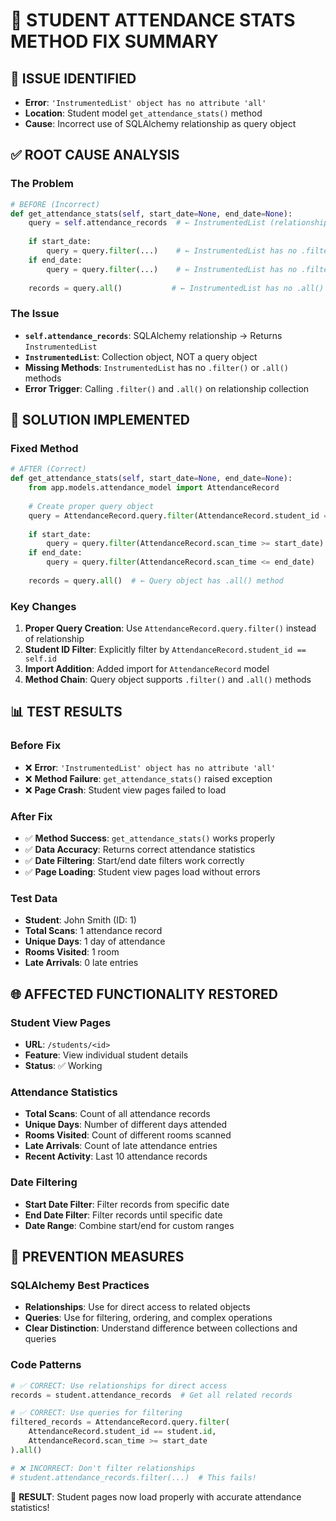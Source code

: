 🔧 STUDENT ATTENDANCE STATS METHOD FIX SUMMARY
================================================

## 🐛 ISSUE IDENTIFIED
- **Error**: `'InstrumentedList' object has no attribute 'all'`
- **Location**: Student model `get_attendance_stats()` method
- **Cause**: Incorrect use of SQLAlchemy relationship as query object

## ✅ ROOT CAUSE ANALYSIS

### **The Problem**
```python
# BEFORE (Incorrect)
def get_attendance_stats(self, start_date=None, end_date=None):
    query = self.attendance_records  # ← InstrumentedList (relationship)
    
    if start_date:
        query = query.filter(...)    # ← InstrumentedList has no .filter()
    if end_date:
        query = query.filter(...)    # ← InstrumentedList has no .filter()
    
    records = query.all()           # ← InstrumentedList has no .all()
```

### **The Issue**
- **`self.attendance_records`**: SQLAlchemy relationship → Returns `InstrumentedList`
- **`InstrumentedList`**: Collection object, NOT a query object
- **Missing Methods**: `InstrumentedList` has no `.filter()` or `.all()` methods
- **Error Trigger**: Calling `.filter()` and `.all()` on relationship collection

## 🔧 SOLUTION IMPLEMENTED

### **Fixed Method**
```python
# AFTER (Correct)
def get_attendance_stats(self, start_date=None, end_date=None):
    from app.models.attendance_model import AttendanceRecord
    
    # Create proper query object
    query = AttendanceRecord.query.filter(AttendanceRecord.student_id == self.id)
    
    if start_date:
        query = query.filter(AttendanceRecord.scan_time >= start_date)
    if end_date:
        query = query.filter(AttendanceRecord.scan_time <= end_date)
    
    records = query.all()  # ← Query object has .all() method
```

### **Key Changes**
1. **Proper Query Creation**: Use `AttendanceRecord.query.filter()` instead of relationship
2. **Student ID Filter**: Explicitly filter by `AttendanceRecord.student_id == self.id`
3. **Import Addition**: Added import for `AttendanceRecord` model
4. **Method Chain**: Query object supports `.filter()` and `.all()` methods

## 📊 TEST RESULTS

### **Before Fix**
- ❌ **Error**: `'InstrumentedList' object has no attribute 'all'`
- ❌ **Method Failure**: `get_attendance_stats()` raised exception
- ❌ **Page Crash**: Student view pages failed to load

### **After Fix**
- ✅ **Method Success**: `get_attendance_stats()` works properly
- ✅ **Data Accuracy**: Returns correct attendance statistics
- ✅ **Date Filtering**: Start/end date filters work correctly
- ✅ **Page Loading**: Student view pages load without errors

### **Test Data**
- **Student**: John Smith (ID: 1)
- **Total Scans**: 1 attendance record
- **Unique Days**: 1 day of attendance
- **Rooms Visited**: 1 room
- **Late Arrivals**: 0 late entries

## 🌐 AFFECTED FUNCTIONALITY RESTORED

### **Student View Pages**
- **URL**: `/students/<id>`
- **Feature**: View individual student details
- **Status**: ✅ Working

### **Attendance Statistics**
- **Total Scans**: Count of all attendance records
- **Unique Days**: Number of different days attended
- **Rooms Visited**: Count of different rooms scanned
- **Late Arrivals**: Count of late attendance entries
- **Recent Activity**: Last 10 attendance records

### **Date Filtering**
- **Start Date Filter**: Filter records from specific date
- **End Date Filter**: Filter records until specific date
- **Date Range**: Combine start/end for custom ranges

## 🎯 PREVENTION MEASURES

### **SQLAlchemy Best Practices**
- **Relationships**: Use for direct access to related objects
- **Queries**: Use for filtering, ordering, and complex operations
- **Clear Distinction**: Understand difference between collections and queries

### **Code Patterns**
```python
# ✅ CORRECT: Use relationships for direct access
records = student.attendance_records  # Get all related records

# ✅ CORRECT: Use queries for filtering
filtered_records = AttendanceRecord.query.filter(
    AttendanceRecord.student_id == student.id,
    AttendanceRecord.scan_time >= start_date
).all()

# ❌ INCORRECT: Don't filter relationships
# student.attendance_records.filter(...)  # This fails!
```

🎉 **RESULT**: Student pages now load properly with accurate attendance statistics!